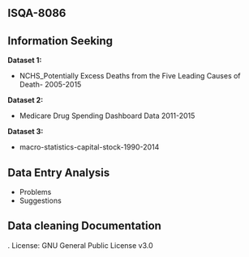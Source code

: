 ## ISQA-8086
## Information Seeking

**Dataset 1:**

* NCHS_Potentially Excess Deaths from the Five Leading Causes of Death- 2005-2015

**Dataset 2:**

* Medicare Drug Spending Dashboard Data 2011-2015

**Dataset 3:**

* macro-statistics-capital-stock-1990-2014
## Data Entry Analysis
* Problems
* Suggestions
## Data cleaning Documentation
. License: GNU General Public License v3.0



